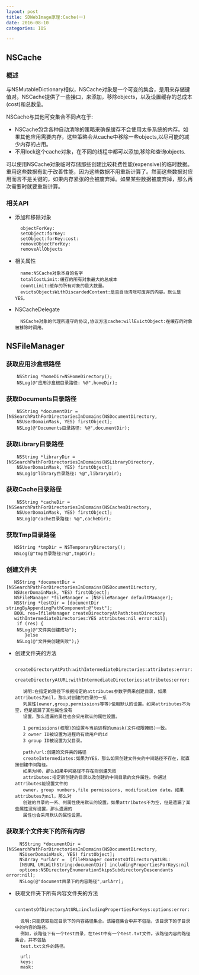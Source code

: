 ```yaml
---
layout: post
title: SDWebImage原理:Cache(一)
date: 2016-08-10
categories: IOS

---
```



## NSCache

### 概述

与NSMutableDictionary相似，NSCache对象是一个可变的集合，是用来存储键值对。NSCache提供了一些接口，来添加，移除objects，以及设置缓存的总成本(cost)和总数量。

NSCache与其他可变集合不同点在于:

* NSCache包含各种自动清除的策略来确保缓存不会使用太多系统的内存。如果其他应用需要内存，这些策略会从cache中移除一些objects,以尽可能的减少内存的占用。
* 不用lock这个cache对象，在不同的线程中都可以添加,移除和查询objects.

可以使用NSCache对象临时存储那些创建比较耗费性能(expensive)的临时数据。重用这些数据有助于改善性能，因为这些数据不用重新计算了。然而这些数据对应用而言不是关键的，如果内存紧张的会被废弃掉。如果某些数据被废弃掉，那么再次需要时就要重新计算。

### 相关API

* 添加和移除对象
 
        objectForKey:
        setObject:forKey:
        setObject:forKey:cost:
        removeObjectForKey:
        removeAllObjects

* 相关属性
   
        name:NSCache对象本身的名字
        totalCostLimit:缓存的所有对象最大的总成本
        countLimit:缓存的所有对象的最大数量。
        evictsObjectsWithDiscardedContent:是否自动清除可废弃的内容。默认是YES。
        
* NSCacheDelegate

        NSCache对象的代理所遵守的协议,协议方法cache:willEvictObject:在缓存的对象被移除时调用。

        

## NSFileManager

### 获取应用沙盒根路径

        NSString *homeDir=NSHomeDirectory();      
        NSLog(@"应用沙盒根目录路径: %@",homeDir); 
        
### 获取Documents目录路径

        NSString *documentDir = [NSSearchPathForDirectoriesInDomains(NSDocumentDirectory, 
        NSUserDomainMask, YES) firstObject];
        NSLog(@"Documents目录路径: %@",documentDir); 

### 获取Library目录路径
         
        NSString *libraryDir = [NSSearchPathForDirectoriesInDomains(NSLibraryDirectory, 
        NSUserDomainMask, YES) firstObject];
        NSLog(@"library目录路径: %@",libraryDir);

### 获取Cache目录路径

        NSString *cacheDir = [NSSearchPathForDirectoriesInDomains(NSCachesDirectory, 
        NSUserDomainMask, YES) firstObject];
        NSLog(@"cache目录路径: %@",cacheDir);

### 获取Tmp目录路径

       NSString *tmpDir = NSTemporaryDirectory();
       NSLog(@"tmp目录路径:%@",tmpDir);
        
### 创建文件夹

       NSString *documentDir = [NSSearchPathForDirectoriesInDomains(NSDocumentDirectory,
       NSUserDomainMask, YES) firstObject]; 
       NSFileManager *fileManager = [NSFileManager defaultManager];
       NSString *testDir = [documentDir stringByAppendingPathComponent:@"test"];
       BOOL res=[fileManager createDirectoryAtPath:testDirectory 
       withIntermediateDirectories:YES attributes:nil error:nil];  
        if (res) {  
        NSLog(@"文件夹创建成功");  
           }else  
        NSLog(@"文件夹创建失败");}
        
        
* 创建文件夹的方法

         createDirectoryAtPath:withIntermediateDirectories:attributes:error:
         createDirectoryAtURL:withIntermediateDirectories:attributes:error:
       
         说明:在指定的路径下根据指定的attributes参数字典来创建目录，如果attributes为nil，那么对创建的目录的一系
         列属性(owner,group,permissions等等)使用默认的设置。如果attributes不为空，但是遗漏了某些属性没有
         设置，那么遗漏的属性也会采用默认的属性设置。
         
         1 permissions(权限)的设置与当前进程的umask(文件权限掩码)一致。
         2 owner ID被设置为进程的有效用户的id
         3 group ID被设置为父目录。
         
         path/url:创建的文件夹的路径
         createIntermediates:如果为YES，那么如果创建文件夹的中间路径不存在，就直接创建中间路径。
         如果为NO，那么如果中间路径不存在则创建失败
         attributes:指定新创建的目录以及创建的中间目录的文件属性。你通过attributes能设置文件的
         owner，group numbers,file permissions, modification date。如果attributes为nil，那么对
         创建的目录的一系、列属性使用默认的设置。如果attributes不为空，但是遗漏了某些属性没有设置，那么遗漏的
         属性也会采用默认的属性设置。         
         
### 获取某个文件夹下的所有内容

         NSString *documentDir = [NSSearchPathForDirectoriesInDomains(NSDocumentDirectory,
         NSUserDomainMask, YES) firstObject];
         NSArray *urlArr =  [fileManager contentsOfDirectoryAtURL:
         [NSURL URLWithString:documentDir] includingPropertiesForKeys:nil
         options:NSDirectoryEnumerationSkipsSubdirectoryDescendants  error:nil];
         NSLog(@"document目录下的内容路径",urlArr);  
         
 * 获取文件夹下所有内容文件夹的方法
 
         contentsOfDirectoryAtURL:includingPropertiesForKeys:options:error:
         
         说明:只能获取指定目录下的内容路径集合。该路径集合中并不包括，该目录下的子目录中的内容的路径。
         例如，该路径下有一个test目录，在test中有一个test.txt文件。该路径内容的路径集合，并不包括
         test.txt文件的路径。
         
         url:
         keys:
         mask:
         
         
         
         
         
         
         

         
         
         
       





